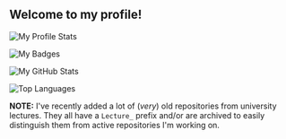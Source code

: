 ## Welcome to my profile!
![My Profile Stats](https://github-profile-summary-cards.vercel.app/api/cards/profile-details?username=Stausssi&theme=github_dark)

![My Badges](https://github-profile-trophy.vercel.app/?username=Stausssi&theme=onedark&title=MultiLanguage,Commits,Repositories,Stars,Followers&margin-w=25&no-bg=true)

![My GitHub Stats](https://github-readme-stats.vercel.app/api?username=Stausssi&theme=vision-friendly-dark&show_icons=true&hide=issues,prs) 

![Top Languages](https://github-readme-stats.vercel.app/api/top-langs/?username=Stausssi&theme=vision-friendly-dark&hide=html,jupyter%20notebook)

**NOTE:** I've recently added a lot of (*very*) old repositories from university lectures. They all have a `Lecture_` prefix and/or are archived to easily distinguish them from active repositories I'm working on.
